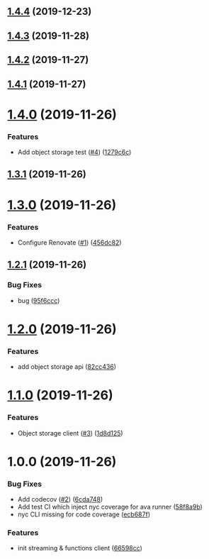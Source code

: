 ## [1.4.4](https://github.com/retracedgmbh/node-oci-client/compare/v1.4.3...v1.4.4) (2019-12-23)

## [1.4.3](https://github.com/retracedgmbh/node-oci-client/compare/v1.4.2...v1.4.3) (2019-11-28)

## [1.4.2](https://github.com/retracedgmbh/node-oci-client/compare/v1.4.1...v1.4.2) (2019-11-27)

## [1.4.1](https://github.com/retracedgmbh/node-oci-client/compare/v1.4.0...v1.4.1) (2019-11-27)

# [1.4.0](https://github.com/retracedgmbh/node-oci-client/compare/v1.3.1...v1.4.0) (2019-11-26)


### Features

* Add object storage test ([#4](https://github.com/retracedgmbh/node-oci-client/issues/4)) ([1279c6c](https://github.com/retracedgmbh/node-oci-client/commit/1279c6cc17a309d930f5e3a7bbeed54571503fc9))

## [1.3.1](https://github.com/retracedgmbh/node-oci-client/compare/v1.3.0...v1.3.1) (2019-11-26)

# [1.3.0](https://github.com/retracedgmbh/node-oci-client/compare/v1.2.1...v1.3.0) (2019-11-26)


### Features

* Configure Renovate ([#1](https://github.com/retracedgmbh/node-oci-client/issues/1)) ([456dc82](https://github.com/retracedgmbh/node-oci-client/commit/456dc82973dfe19c0f7282842c0716fc9ec88b3b))

## [1.2.1](https://github.com/retracedgmbh/node-oci-client/compare/v1.2.0...v1.2.1) (2019-11-26)


### Bug Fixes

* bug ([95f6ccc](https://github.com/retracedgmbh/node-oci-client/commit/95f6ccc5f1a4d89c7a3dcc5d8b112c2c20258dc6))

# [1.2.0](https://github.com/retracedgmbh/node-oci-client/compare/v1.1.0...v1.2.0) (2019-11-26)


### Features

* add object storage api ([82cc436](https://github.com/retracedgmbh/node-oci-client/commit/82cc436ab510e65096a673205d2696092acdb3db))

# [1.1.0](https://github.com/retracedgmbh/node-oci-client/compare/v1.0.0...v1.1.0) (2019-11-26)


### Features

* Object storage client ([#3](https://github.com/retracedgmbh/node-oci-client/issues/3)) ([1d8d125](https://github.com/retracedgmbh/node-oci-client/commit/1d8d1250d749ab30aae864b7faa3f64386a1046c))

# 1.0.0 (2019-11-26)


### Bug Fixes

* Add codecov ([#2](https://github.com/retracedgmbh/node-oci-client/issues/2)) ([6cda748](https://github.com/retracedgmbh/node-oci-client/commit/6cda74878f94a92115a7acc0b0d2d817cda51680))
* Add test CI which inject nyc coverage for ava runner ([58f8a9b](https://github.com/retracedgmbh/node-oci-client/commit/58f8a9bf4f45cd3e7a21c100c462d00efb4a35c7))
* nyc CLI missing for code coverage ([ecb687f](https://github.com/retracedgmbh/node-oci-client/commit/ecb687f247853712416e3edd7cb5ef4ea5a8b30e))


### Features

* init streaming & functions client ([66598cc](https://github.com/retracedgmbh/node-oci-client/commit/66598cc47074d8c1345b9acde71795602cd00e62))
